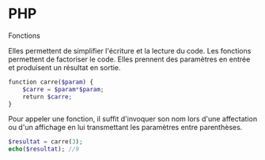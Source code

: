 # PHP
Fonctions

Elles permettent de simplifier l'écriture et la lecture du code. Les fonctions permettent de factoriser le code. Elles prennent des paramètres en entrée et produisent un résultat en sortie.

```php
function carre($param) {
    $carre = $param*$param;
    return $carre;
}
```

Pour appeler une fonction, il suffit d'invoquer son nom lors d'une affectation ou d'un affichage en lui transmettant les paramètres entre parenthèses.

```php
$resultat = carre(3);
echo($resultat); //9
```